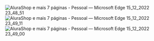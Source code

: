 ![AluraShop e mais 7 páginas - Pessoal — Microsoft​ Edge 15_12_2022 23_48_51](https://user-images.githubusercontent.com/101364762/208015218-c6bfd827-966a-4aee-8135-1bfa0018e1a0.png)
![AluraShop e mais 7 páginas - Pessoal — Microsoft​ Edge 15_12_2022 23_49_11](https://user-images.githubusercontent.com/101364762/208015223-17f6453d-f385-4ed8-a76a-06508ac4bdde.png)
![AluraShop e mais 7 páginas - Pessoal — Microsoft​ Edge 15_12_2022 23_49_00](https://user-images.githubusercontent.com/101364762/208015225-bd72b541-1f0c-4f30-aa94-18403971c655.png)
